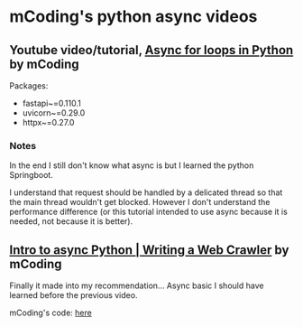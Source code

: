 # mCoding's python async videos

## Youtube video/tutorial, [Async for loops in Python](https://www.youtube.com/watch?v=dEZKySL3M9c) by mCoding

Packages:

- fastapi~=0.110.1
- uvicorn~=0.29.0
- httpx~=0.27.0

### Notes

In the end I still don't know what async is but I learned the python Springboot.

I understand that request should be handled by a delicated thread so that the main thread wouldn't get blocked. However I don't understand the performance difference (or this tutorial intended to use async because it is needed, not because it is better).

## [Intro to async Python | Writing a Web Crawler](https://www.youtube.com/watch?v=ftmdDlwMwwQ&pp=ygUNbUNvZGluZyBhc3luYw%3D%3D) by mCoding

Finally it made into my recommendation... Async basic I should have learned before the previous video.

mCoding's code: [here](https://github.com/mCodingLLC/VideosSampleCode/tree/master/videos/117_hello_async)
